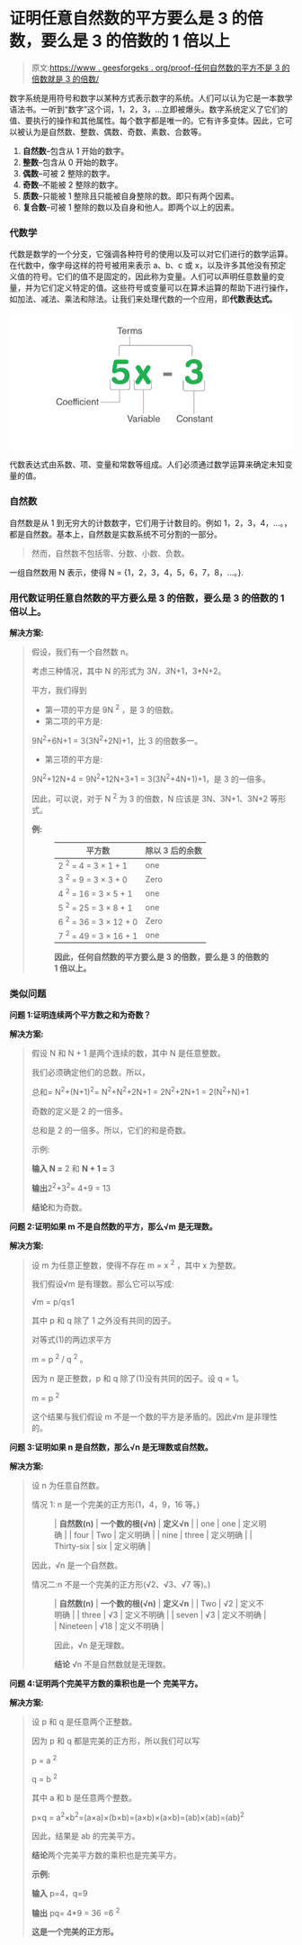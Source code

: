 # 证明任意自然数的平方要么是 3 的倍数，要么是 3 的倍数的 1 倍以上

> 原文:[https://www . geesforgeks . org/proof-任何自然数的平方不是 3 的倍数就是 3 的倍数/](https://www.geeksforgeeks.org/prove-that-the-square-of-any-natural-number-is-either-a-multiple-of-3-or-one-more-than-a-multiple-of-3/)

数字系统是用符号和数字以某种方式表示数字的系统。人们可以认为它是一本数学语法书。一听到“数字”这个词，1，2，3，…立即被爆头。数字系统定义了它们的值、要执行的操作和其他属性。每个数字都是唯一的。它有许多变体。因此，它可以被认为是自然数、整数、偶数、奇数、素数、合数等。

1.  **自然数**–包含从 1 开始的数字。
2.  **整数**–包含从 0 开始的数字。
3.  **偶数**–可被 2 整除的数字。
4.  **奇数**–不能被 2 整除的数字。
5.  **质数**–只能被 1 整除且只能被自身整除的数。即只有两个因素。
6.  **复合数**–可被 1 整除的数以及自身和他人。即两个以上的因素。

### 代数学

代数是数学的一个分支，它强调各种符号的使用以及可以对它们进行的数学运算。在代数中，像字母这样的符号被用来表示 a、b、c 或 x，以及许多其他没有预定义值的符号。它们的值不是固定的，因此称为变量。人们可以声明任意数量的变量，并为它们定义特定的值。这些符号或变量可以在算术运算的帮助下进行操作，如加法、减法、乘法和除法。让我们来处理代数的一个应用，即**代数表达式。**

![](img/265b5d40e3b2f079a0e5b3e13f47f140.png)

代数表达式由系数、项、变量和常数等组成。人们必须通过数学运算来确定未知变量的值。

### 自然数

自然数是从 1 到无穷大的计数数字，它们用于计数目的。例如 1，2，3，4，…。，都是自然数。基本上，自然数是实数系统不可分割的一部分。

> 然而，自然数不包括零、分数、小数、负数。

一组自然数用 N 表示，使得 N = {1，2，3，4，5，6，7，8，…。}.

### 用代数证明任意自然数的平方要么是 3 的倍数，要么是 3 的倍数的 1 倍以上。

**解决方案:**

> 假设，我们有一个自然数 n。
> 
> 考虑三种情况，其中 N 的形式为 3*N，3*N+1，3*N+2。
> 
> 平方，我们得到
> 
> *   第一项的平方是 9N <sup>2</sup> ，是 3 的倍数。
> *   第二项的平方是:
> 
> 9N<sup>2</sup>+6N+1 = 3(3N<sup>2</sup>+2N)+1，比 3 的倍数多一。
> 
> *   第三项的平方是:
> 
> 9N<sup>2</sup>+12N+4 = 9N<sup>2</sup>+12N+3+1 = 3(3N<sup>2</sup>+4N+1)+1，是 3 的一倍多。
> 
> 因此，可以说，对于 N <sup>2</sup> 为 3 的倍数，N 应该是 3N、3N+1、3N+2 等形式。
> 
> **例:**
> 
> <figure class="table">
> 
> | 平方数 | 除以 3 后的余数 |
> | --- | --- |
> | 2 <sup>2</sup> = 4 = 3 × 1 + 1 | one |
> | 3 <sup>2</sup> = 9 = 3 × 3 + 0 | Zero |
> | 4 <sup>2</sup> = 16 = 3 × 5 + 1 | one |
> | 5 <sup>2</sup> = 25 = 3 × 8 + 1 | one |
> | 6 <sup>2</sup> = 36 = 3 × 12 + 0 | Zero |
> | 7 <sup>2</sup> = 49 = 3 × 16 + 1 | one |
> 
> **因此，任何自然数的平方要么是 3 的倍数，要么是 3 的倍数的 1 倍以上。**
> 
> </figure>

### 类似问题

**问题 1:证明连续两个平方数之和为奇数？**

**解决方案:**

> 假设 N 和 N + 1 是两个连续的数，其中 N 是任意整数。
> 
> 我们必须确定他们的总数。所以，
> 
> 总和= N<sup>2</sup>+(N+1)<sup>2</sup>= N<sup>2</sup>+N<sup>2</sup>+2N+1 = 2N<sup>2</sup>+2N+1 = 2(N<sup>2</sup>+N)+1
> 
> 奇数的定义是 2 的一倍多。
> 
> 总和是 2 的一倍多。所以，它们的和是奇数。
> 
> 示例:
> 
> **输入 N =** 2 和 **N + 1 =** 3
> 
> **输出**2<sup>2</sup>+3<sup>2</sup>= 4+9 = 13
> 
> **结论**和为奇数。

**问题 2:证明如果 m 不是自然数的平方，那么√m 是无理数。**

**解决方案:**

> 设 m 为任意正整数，使得不存在 m = x <sup>2</sup> ，其中 x 为整数。
> 
> 我们假设√m 是有理数。那么它可以写成:
> 
> √m = p/q≤1
> 
> 其中 p 和 q 除了 1 之外没有共同的因子。
> 
> 对等式(1)的两边求平方
> 
> m = p <sup>2</sup> / q <sup>2</sup> 。
> 
> 因为 n 是正整数，p 和 q 除了(1)没有共同的因子。设 q = 1。
> 
> m = p <sup>2</sup>
> 
> 这个结果与我们假设 m 不是一个数的平方是矛盾的。因此√m 是非理性的。

**问题 3:证明如果 n 是自然数，那么√n 是无理数或自然数。**

**解决方案:**

> 设 n 为任意自然数。
> 
> 情况 1: n 是一个完美的正方形(1，4，9，16 等。)
> 
> <figure class="table">
> 
> | **自然数(n)** | **一个数的根(√n)** | **定义√n** |
> | one | one | 定义明确 |
> | four | Two | 定义明确 |
> | nine | three | 定义明确 |
> | Thirty-six | six | 定义明确 |
> 
> </figure>
> 
> 因此，√n 是一个自然数。
> 
> 情况二:n 不是一个完美的正方形(√2、√3、√7 等)。)
> 
> <figure class="table">
> 
> | **自然数(n)** | **一个数的根(√n)** | **定义√n** |
> | Two | √2 | 定义不明确 |
> | three | √3 | 定义不明确 |
> | seven | √3 | 定义不明确 |
> | Nineteen | √18 | 定义不明确 |
> 
> 因此，√n 是无理数。
> 
> **结论** √n 不是自然数就是无理数。
> 
> </figure>

**问题 4:证明两个完美平方数的乘积也是一个** **完美平方。**

**解决方案:**

> 设 p 和 q 是任意两个正整数。
> 
> 因为 p 和 q 都是完美的正方形，所以我们可以写
> 
> p = a <sup>2</sup>
> 
> q = b <sup>2</sup>
> 
> 其中 a 和 b 是任意两个整数。
> 
> p×q = a<sup>2</sup>×b<sup>2</sup>=(a×a)×(b×b)=(a×b)×(a×b)=(ab)×(ab)=(ab)<sup>2</sup>
> 
> 因此，结果是 ab 的完美平方。
> 
> **结论**两个完美平方数的乘积也是完美平方。
> 
> **示例:**
> 
> **输入** p=4，q=9
> 
> **输出** pq= 4*9 = 36 =6 <sup>2</sup>
> 
> **这是一个完美的正方形。**